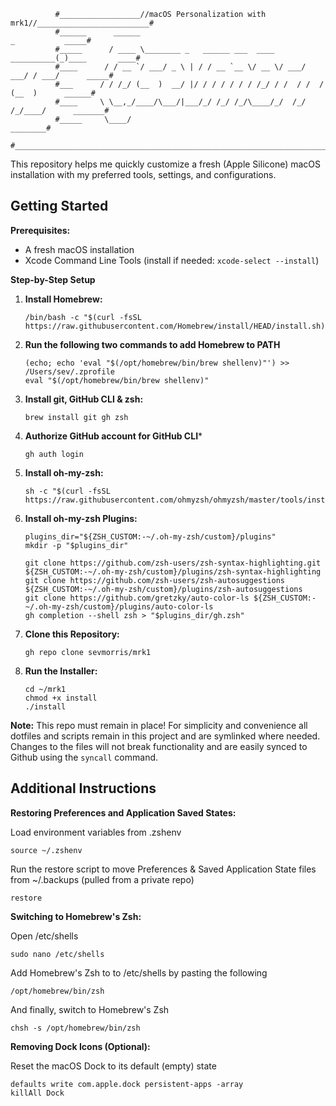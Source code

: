 ```
          #__________________//macOS Personalization with mrk1//_________________________#
          #______      ______                                           _           _____#
          #_____      / ____ \________ _   ______ ___  ____  __________(_)____       ____#
          #____      / / __ `/ ___/ _ \ | / / __ `__ \/ __ \/ ___/ ___/ / ___/      _____#
          #___      / / /_/ (__  )  __/ |/ / / / / / / /_/ / /  / /  / (__  )      ______#
          #____     \ \__,_/____/\___/|___/_/ /_/ /_/\____/_/  /_/  /_/____/      _______#
          #_____     \____/                                                      ________#
          #______________________________________________________________________________#
```

This repository helps me quickly customize a fresh (Apple Silicone) macOS installation with my preferred tools, settings, and configurations.

## Getting Started

**Prerequisites:**

* A fresh macOS installation
* Xcode Command Line Tools (install if needed: `xcode-select --install`)


**Step-by-Step Setup**

1. **Install Homebrew:**
   ```
   /bin/bash -c "$(curl -fsSL https://raw.githubusercontent.com/Homebrew/install/HEAD/install.sh)"
   ```

2. **Run the following two commands to add Homebrew to PATH**
   ```
   (echo; echo 'eval "$(/opt/homebrew/bin/brew shellenv)"') >> /Users/sev/.zprofile
   eval "$(/opt/homebrew/bin/brew shellenv)"
   ```

3. **Install git, GitHub CLI & zsh:**
   ```
   brew install git gh zsh
   ```

4. **Authorize GitHub account for GitHub CLI***
   ```
   gh auth login
   ```

5. **Install oh-my-zsh:**
   ```
   sh -c "$(curl -fsSL https://raw.githubusercontent.com/ohmyzsh/ohmyzsh/master/tools/install.sh)"
   ```

6. **Install oh-my-zsh Plugins:**
   ```
   plugins_dir="${ZSH_CUSTOM:-~/.oh-my-zsh/custom}/plugins"
   mkdir -p "$plugins_dir"

   git clone https://github.com/zsh-users/zsh-syntax-highlighting.git ${ZSH_CUSTOM:-~/.oh-my-zsh/custom}/plugins/zsh-syntax-highlighting
   git clone https://github.com/zsh-users/zsh-autosuggestions ${ZSH_CUSTOM:-~/.oh-my-zsh/custom}/plugins/zsh-autosuggestions
   git clone https://github.com/gretzky/auto-color-ls ${ZSH_CUSTOM:-~/.oh-my-zsh/custom}/plugins/auto-color-ls
   gh completion --shell zsh > "$plugins_dir/gh.zsh"
   ```

7. **Clone this Repository:**
   ```
   gh repo clone sevmorris/mrk1
   ```

8. **Run the Installer:**
   ```
   cd ~/mrk1
   chmod +x install
   ./install
   ```  

**Note:** This repo must remain in place! For simplicity and convenience all dotfiles and scripts remain in this project and are symlinked where needed. Changes to the files will not break functionality and are easily synced to Github using the `syncall` command.

## Additional Instructions

**Restoring Preferences and Application Saved States:**

  Load environment variables from .zshenv

  ```
  source ~/.zshenv
  ```

  Run the restore script to move Preferences & Saved Application State files from ~/.backups (pulled from a private repo)

  ```
  restore
  ```

**Switching to Homebrew's Zsh:**

  Open /etc/shells

  ```
  sudo nano /etc/shells
  ```
  Add Homebrew's Zsh to to /etc/shells by pasting the following

  ```
  /opt/homebrew/bin/zsh
  ```

  And finally, switch to Homebrew's Zsh

  ```
  chsh -s /opt/homebrew/bin/zsh
  ```

**Removing Dock Icons (Optional):**

  Reset the macOS Dock to its default (empty) state

  ```
  defaults write com.apple.dock persistent-apps -array
  killAll Dock
  ```
